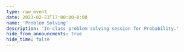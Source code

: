 ```yaml
---
type: raw_event
date: 2023-02-23T17:00:00-8:00
name: 'Problem Solving'
description: 'In-class problem solving session for Probability.'
hide_from_announcments: true
hide_time: false
---
```


